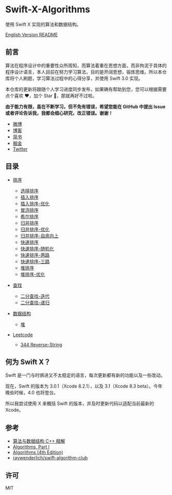 # Swift-X-Algorithms

使用 Swift X 实现的算法和数据结构。

[English Version README](README.md)

## 前言

算法在程序设计中的重要性众所周知，而算法着重在思想方面，而非拘泥于具体的程序设计语言，本人目前在努力学习算法，目的是开阔思想，锻炼思维。所以本仓库将个人刷题，学习算法过程中的心得分享，并使用 Swift 3.0 实现。

本仓库的更新将跟随个人学习进度同步发布，如果确有帮助到您，您可以根据需要点个喜欢 ❤️，加个 Star 🌟，那就再好不过啦。

**由于能力有限，虽在不断学习，但不免有错误，希望您能在 GitHub 中提出 Issue 或者评论告诉我，我都会细心研究，改正错误。谢谢！**

- [微博](http://weibo.com/375975847)
- [博客](https://maimieng.com)
- [简书](http://www.jianshu.com/users/b88081164fe8)
- [掘金](https://juejin.im/user/576a484d1532bc006046d078)
- [Twitter](https://twitter.com/mmdadao)

## 目录

- [排序](/Sort)
  - [选择排序](/Sort/01-SelectionSort)
  - [插入排序](/Sort/02-InsertionSort)
  - [插入排序-优化](/Sort/03-InsertionSort-Advanced)
  - [冒泡排序](/Sort/04-BubbleSort)
  - [希尔排序](/Sort/05-ShellSort)
  - [归并排序](/Sort/06-MergeSort)
  - [归并排序-优化](/Sort/07-MergeSort-Advanced)
  - [归并排序-自底向上](/Sort/08-MergeSort-BottomUp)
  - [快速排序](/Sort/09-QuickSort)
  - [快速排序-随机化](/Sort/10-QuickSort-Randomized)
  - [快速排序-两路](/Sort/11-QuickSort-2-Way)
  - [快速排序-三路](/Sort/12-QuickSort-3-Way)
  - [堆排序](/Sort/13-HeapSort)
  - [堆排序-优化](/Sort/14-HeapSort-Advanced)

- [查找](/Search)
  - [二分查找-迭代](/Search/01-BinarySearch-Iteratively)
  - [二分查找-递归](/Search/02-BinarySearch-Recursively)

- [数据结构](/DataStructure)
  - [堆](/DataStructure/01-Heap)

- [Leetcode](/Leetcode)
  - [344 Reverse-String](/Leetcode/344-Reverse-String)

## 何为 Swift X？

Swift 是一门与时俱进又不太稳定的语言，每次更新都有新的功能以及一些改动。

现在，Swift 的版本为 3.0.1（Xcode 8.2.1），以及 3.1（Xcode 8.3 beta）。今年晚些时候，4.0 也将登台。

所以我尝试使用 X 来概括 Swift 的版本，并及时更新代码以适配当前最新的 Xcode。

## 参考

- [算法与数据结构 C++ 精解](http://coding.imooc.com/class/71.html)
- [Algorithms, Part I](https://www.coursera.org/learn/introduction-to-algorithms)
- [Algorithms (4th Edition)](https://www.amazon.com/Algorithms-4th-Robert-Sedgewick/dp/032157351X/ref=sr_1_2?ie=UTF8&qid=1481002530&sr=8-2&keywords=algorithms)
- [raywenderlich/swift-algorithm-club](https://github.com/raywenderlich/swift-algorithm-club)

## 许可

MIT
